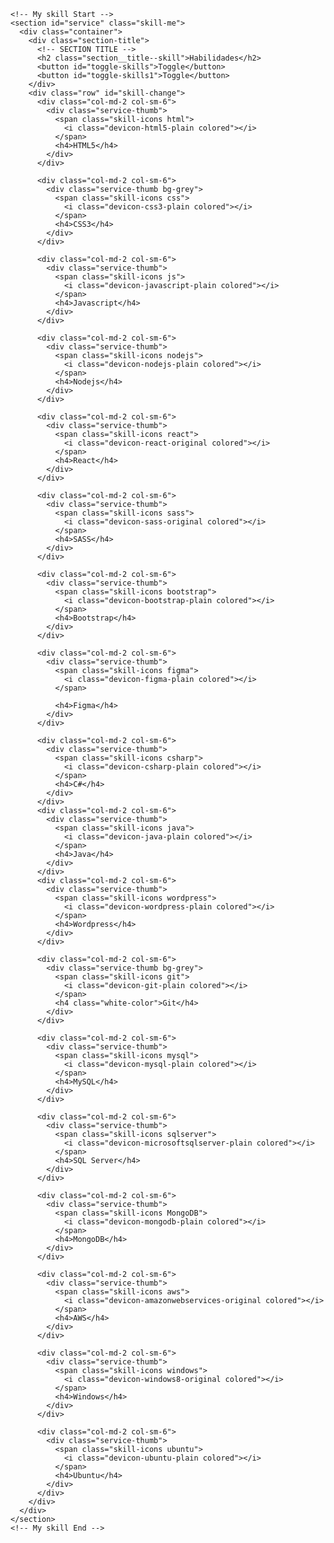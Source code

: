     <!-- My skill Start -->
    <section id="service" class="skill-me">
      <div class="container">
        <div class="section-title">
          <!-- SECTION TITLE -->
          <h2 class="section__title--skill">Habilidades</h2>
          <button id="toggle-skills">Toggle</button>
          <button id="toggle-skills1">Toggle</button>
        </div>
        <div class="row" id="skill-change">
          <div class="col-md-2 col-sm-6">
            <div class="service-thumb">
              <span class="skill-icons html">
                <i class="devicon-html5-plain colored"></i>
              </span>
              <h4>HTML5</h4>
            </div>
          </div>

          <div class="col-md-2 col-sm-6">
            <div class="service-thumb bg-grey">
              <span class="skill-icons css">
                <i class="devicon-css3-plain colored"></i>
              </span>
              <h4>CSS3</h4>
            </div>
          </div>

          <div class="col-md-2 col-sm-6">
            <div class="service-thumb">
              <span class="skill-icons js">
                <i class="devicon-javascript-plain colored"></i>
              </span>
              <h4>Javascript</h4>
            </div>
          </div>

          <div class="col-md-2 col-sm-6">
            <div class="service-thumb">
              <span class="skill-icons nodejs">
                <i class="devicon-nodejs-plain colored"></i>
              </span>
              <h4>Nodejs</h4>
            </div>
          </div>

          <div class="col-md-2 col-sm-6">
            <div class="service-thumb">
              <span class="skill-icons react">
                <i class="devicon-react-original colored"></i>
              </span>
              <h4>React</h4>
            </div>
          </div>

          <div class="col-md-2 col-sm-6">
            <div class="service-thumb">
              <span class="skill-icons sass">
                <i class="devicon-sass-original colored"></i>
              </span>
              <h4>SASS</h4>
            </div>
          </div>

          <div class="col-md-2 col-sm-6">
            <div class="service-thumb">
              <span class="skill-icons bootstrap">
                <i class="devicon-bootstrap-plain colored"></i>
              </span>
              <h4>Bootstrap</h4>
            </div>
          </div>

          <div class="col-md-2 col-sm-6">
            <div class="service-thumb">
              <span class="skill-icons figma">
                <i class="devicon-figma-plain colored"></i>
              </span>

              <h4>Figma</h4>
            </div>
          </div>

          <div class="col-md-2 col-sm-6">
            <div class="service-thumb">
              <span class="skill-icons csharp">
                <i class="devicon-csharp-plain colored"></i>
              </span>
              <h4>C#</h4>
            </div>
          </div>
          <div class="col-md-2 col-sm-6">
            <div class="service-thumb">
              <span class="skill-icons java">
                <i class="devicon-java-plain colored"></i>
              </span>
              <h4>Java</h4>
            </div>
          </div>
          <div class="col-md-2 col-sm-6">
            <div class="service-thumb">
              <span class="skill-icons wordpress">
                <i class="devicon-wordpress-plain colored"></i>
              </span>
              <h4>Wordpress</h4>
            </div>
          </div>

          <div class="col-md-2 col-sm-6">
            <div class="service-thumb bg-grey">
              <span class="skill-icons git">
                <i class="devicon-git-plain colored"></i>
              </span>
              <h4 class="white-color">Git</h4>
            </div>
          </div>

          <div class="col-md-2 col-sm-6">
            <div class="service-thumb">
              <span class="skill-icons mysql">
                <i class="devicon-mysql-plain colored"></i>
              </span>
              <h4>MySQL</h4>
            </div>
          </div>

          <div class="col-md-2 col-sm-6">
            <div class="service-thumb">
              <span class="skill-icons sqlserver">
                <i class="devicon-microsoftsqlserver-plain colored"></i>
              </span>
              <h4>SQL Server</h4>
            </div>
          </div>

          <div class="col-md-2 col-sm-6">
            <div class="service-thumb">
              <span class="skill-icons MongoDB">
                <i class="devicon-mongodb-plain colored"></i>
              </span>
              <h4>MongoDB</h4>
            </div>
          </div>

          <div class="col-md-2 col-sm-6">
            <div class="service-thumb">
              <span class="skill-icons aws">
                <i class="devicon-amazonwebservices-original colored"></i>
              </span>
              <h4>AWS</h4>
            </div>
          </div>

          <div class="col-md-2 col-sm-6">
            <div class="service-thumb">
              <span class="skill-icons windows">
                <i class="devicon-windows8-original colored"></i>
              </span>
              <h4>Windows</h4>
            </div>
          </div>

          <div class="col-md-2 col-sm-6">
            <div class="service-thumb">
              <span class="skill-icons ubuntu">
                <i class="devicon-ubuntu-plain colored"></i>
              </span>
              <h4>Ubuntu</h4>
            </div>
          </div>
        </div>
      </div>
    </section>
    <!-- My skill End -->
